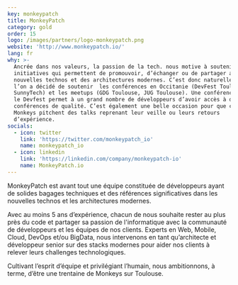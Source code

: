 ```yaml
---
key: monkeypatch
title: MonkeyPatch
category: gold
order: 15
logo: /images/partners/logo-monkeypatch.png
website: 'http://www.monkeypatch.io/'
lang: fr
why: >-
  Ancrée dans nos valeurs, la passion de la tech. nous motive à soutenir les
  initiatives qui permettent de promouvoir, d’échanger ou de partager autour des
  nouvelles technos et des architectures modernes. C’est donc naturellement que
  l’on a décidé de soutenir  les conférences en Occitanie (DevFest Toulouse,
  SunnyTech) et les meetups (GDG Toulouse, JUG Toulouse). Une conférence comme
  le Devfest permet à un grand nombre de développeurs d’avoir accès à des
  conférences de qualité. C’est également une belle occasion pour que certains
  Monkeys pitchent des talks reprenant leur veille ou leurs retours
  d’expérience.
socials:
  - icon: twitter
    link: 'https://twitter.com/monkeypatch_io'
    name: monkeypatch_io
  - icon: linkedin
    link: 'https://linkedin.com/company/monkeypatch-io'
    name: MonkeyPatch.io
---
```

MonkeyPatch est avant tout une équipe constituée de développeurs ayant de solides bagages techniques et des références significatives dans les nouvelles technos et les architectures modernes.

Avec au moins 5 ans d’expérience, chacun de nous souhaite rester au plus près du code et partager sa passion de l'informatique avec la communauté de développeurs et les équipes de nos clients.
Experts en Web, Mobile, Cloud, DevOps et/ou BigData, nous intervenons en tant qu’architecte et développeur senior sur des stacks modernes pour aider nos clients à relever leurs challenges technologiques.

Cultivant l’esprit d’équipe et privilégiant l’humain, nous ambitionnons, à terme, d’être une trentaine de Monkeys sur Toulouse.


